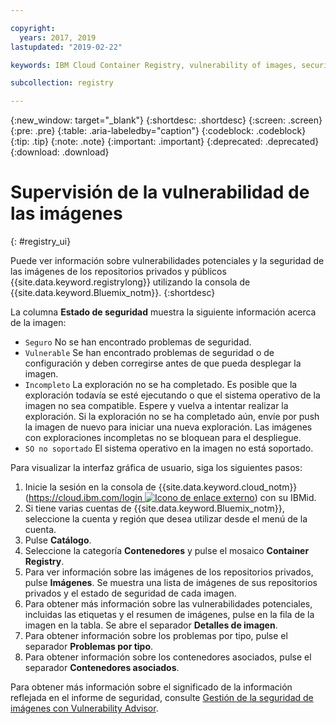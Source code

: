 ```yaml
---

copyright:
  years: 2017, 2019
lastupdated: "2019-02-22"

keywords: IBM Cloud Container Registry, vulnerability of images, security of images, security issues

subcollection: registry

---
```


{:new_window: target="_blank"}
{:shortdesc: .shortdesc}
{:screen: .screen}
{:pre: .pre}
{:table: .aria-labeledby="caption"}
{:codeblock: .codeblock}
{:tip: .tip}
{:note: .note}
{:important: .important}
{:deprecated: .deprecated}
{:download: .download}

# Supervisión de la vulnerabilidad de las imágenes
{: #registry_ui}

Puede ver información sobre vulnerabilidades potenciales y la seguridad de las imágenes de los repositorios privados y públicos {{site.data.keyword.registrylong}} utilizando la consola de {{site.data.keyword.Bluemix_notm}}.
{:shortdesc}

La columna **Estado de seguridad** muestra la siguiente información acerca de la imagen:

- `Seguro` No se han encontrado problemas de seguridad.
- `Vulnerable` Se han encontrado problemas de seguridad o de configuración y deben corregirse antes de que pueda desplegar la imagen.
- `Incompleto` La exploración no se ha completado. Es posible que la exploración todavía se esté ejecutando o que el sistema operativo de la imagen no sea compatible. Espere y vuelva a intentar realizar la exploración. Si la exploración no se ha completado aún, envíe por push la imagen de nuevo para iniciar una nueva exploración. Las imágenes con exploraciones incompletas no se bloquean para el despliegue.
- `SO no soportado` El sistema operativo en la imagen no está soportado.

Para visualizar la interfaz gráfica de usuario, siga los siguientes pasos:

1. Inicie la sesión en la consola de {{site.data.keyword.cloud_notm}} ([https://cloud.ibm.com/login ![Icono de enlace externo](../../icons/launch-glyph.svg "Icono de enlace externo")](https://cloud.ibm.com/login)) con su IBMid.
2. Si tiene varias cuentas de {{site.data.keyword.Bluemix_notm}}, seleccione la cuenta y región que desea utilizar desde el menú de la cuenta.
3. Pulse **Catálogo**.
4. Seleccione la categoría **Contenedores** y pulse el mosaico **Container Registry**.
5. Para ver información sobre las imágenes de los repositorios privados, pulse **Imágenes**. Se muestra una lista de imágenes de sus repositorios privados y el estado de seguridad de cada imagen.
6. Para obtener más información sobre las vulnerabilidades potenciales, incluidas las etiquetas y el resumen de imágenes, pulse en la fila de la imagen en la tabla. Se abre el separador **Detalles de imagen**.
7. Para obtener información sobre los problemas por tipo, pulse el separador **Problemas por tipo**.
8. Para obtener información sobre los contenedores asociados, pulse el separador **Contenedores asociados**.

Para obtener más información sobre el significado de la información reflejada en el informe de seguridad,
consulte [Gestión de la seguridad de imágenes con Vulnerability Advisor](/docs/services/va?topic=va-va_index).
